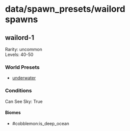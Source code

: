 # data/spawn_presets/wailord spawns  
  
## wailord-1  
Rarity: uncommon  
Levels: 40-50  
  
### World Presets  
* [underwater](/data/spawn_data/underwater.md)  
  
### Conditions  
Can See Sky: True  
  
#### Biomes  
  * #cobblemon:is_deep_ocean
  
